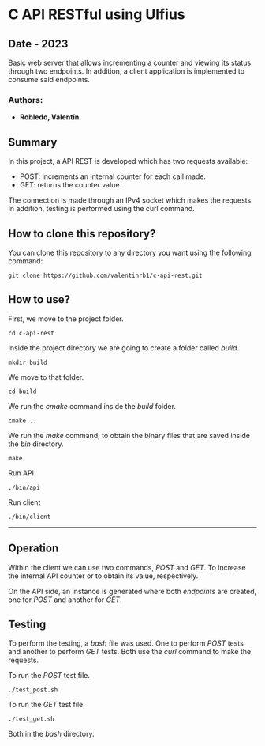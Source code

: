 # C API RESTful using Ulfius

## Date - 2023

Basic web server that allows incrementing a counter and viewing its status through two endpoints. In addition, a client application is implemented to consume said endpoints.

### Authors:
- **Robledo, Valentín**

## Summary
In this project, a API REST is developed which has two requests available:
- POST: increments an internal counter for each call made.
- GET: returns the counter value.

The connection is made through an IPv4 socket which makes the requests. In addition, testing is performed using the curl command.

## How to clone this repository?
You can clone this repository to any directory you want using the following command:

```console
git clone https://github.com/valentinrb1/c-api-rest.git
```

## How to use?
First, we move to the project folder.

```console
cd c-api-rest
```

Inside the project directory we are going to create a folder called *build*.

```console
mkdir build
```

We move to that folder.
```console
cd build
```

We run the *cmake* command inside the *build* folder.
```console
cmake ..
```

We run the *make* command, to obtain the binary files that are saved inside the *bin* directory.
```console
make
```

Run API
```console
./bin/api
```

Run client
```console
./bin/client
```

---
## Operation
Within the client we can use two commands, *POST* and *GET*. To increase the internal API counter or to obtain its value, respectively.

On the API side, an instance is generated where both *endpoints* are created, one for *POST* and another for *GET*.

## Testing
To perform the testing, a *bash* file was used. One to perform *POST* tests and another to perform *GET* tests. Both use the *curl* command to make the requests.

To run the *POST* test file.
```console
./test_post.sh
```

To run the *GET* test file.
```console
./test_get.sh
```

Both in the *bash* directory.

